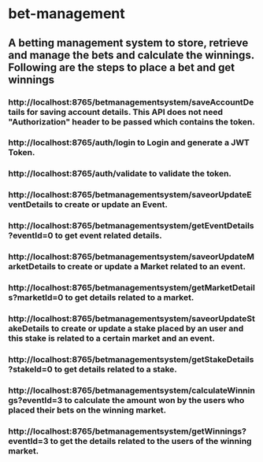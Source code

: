 # bet-management

## A betting management system to store, retrieve and manage the bets and calculate the winnings. Following are the steps to place a bet and get winnings

### http://localhost:8765/betmanagementsystem/saveAccountDetails for saving account details. This API does not need "Authorization" header to be passed which contains the token.

### http://localhost:8765/auth/login to Login and generate a JWT Token.

### http://localhost:8765/auth/validate to validate the token.

### http://localhost:8765/betmanagementsystem/saveorUpdateEventDetails to create or update an Event.

### http://localhost:8765/betmanagementsystem/getEventDetails?eventId=0 to get event related details.

### http://localhost:8765/betmanagementsystem/saveorUpdateMarketDetails to create or update a Market related to an event.

### http://localhost:8765/betmanagementsystem/getMarketDetails?marketId=0 to get details related to a market.

### http://localhost:8765/betmanagementsystem/saveorUpdateStakeDetails to create or update a stake placed by an user and this stake is related to a certain market and an event.

### http://localhost:8765/betmanagementsystem/getStakeDetails?stakeId=0 to get details related to a stake.

### http://localhost:8765/betmanagementsystem/calculateWinnings?eventId=3 to calculate the amount won by the users who placed their bets on the winning market.

### http://localhost:8765/betmanagementsystem/getWinnings?eventId=3 to get the details related to the users of the winning market.



 
